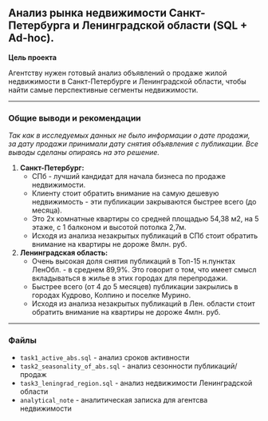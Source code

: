 ## Анализ рынка недвижимости Санкт-Петербурга и Ленинградской области (SQL + Ad-hoc).
**Цель проекта**

Агентству нужен готовый анализ объявлений о продаже жилой недвижимости в Санкт-Петербурге и Ленинградской области, 
чтобы найти самые перспективные сегменты недвижимости.
***
### Общие выводи и рекомендации
*Так как в исследуемых данных не было информации о дате продажи, за дату продажи принимали дату снятия объявления с публикации. Все выводы сделаны опираясь на это решение.*
1. **Санкт-Петербург:**
   - СПб - лучший кандидат для начала бизнеса по продаже недвижимости.
   - Клиенту стоит обратить внимание на самую дешевую недвижимость - эти публикации закрываются быстрее всего (до месяца).
   - Это 2х комнатные квартиры со средней площадью 54,38 м2, на 5 этаже, с 1 балконом и высотой потолка 2,7м.
   - Исходя из анализа незакрытых публикаций в СПб стоит обратить внимание на квартиры не дороже 8млн. руб.
2. **Ленинградская область:**
   - Очень высокая доля снятия публикаций в Топ-15 н.пунктах ЛенОбл. - в среднем 89,9%.
   Это говорит о том, что имеет смысл вкладываться в жилье в этих городах для перепродажи.
   - Быстрее всего (от 4 до 5 месяцев) публикации закрылись в городах Кудрово, Колпино и поселке Мурино.
   - Исходя из анализа незакрытых публикаций в Лен. области стоит обратить внимание на квартиры не дороже 4млн. руб.
***
### Файлы
* `task1_active_abs.sql` - анализ сроков активности
* `task2_seasonality_of_abs.sql` - анализ сезонности публикаций/продаж
* `task3_leningrad_region.sql` - анализ недвижимости Ленинградской области
* `analytical_note` - аналитическая записка для агентсва недвижимости

